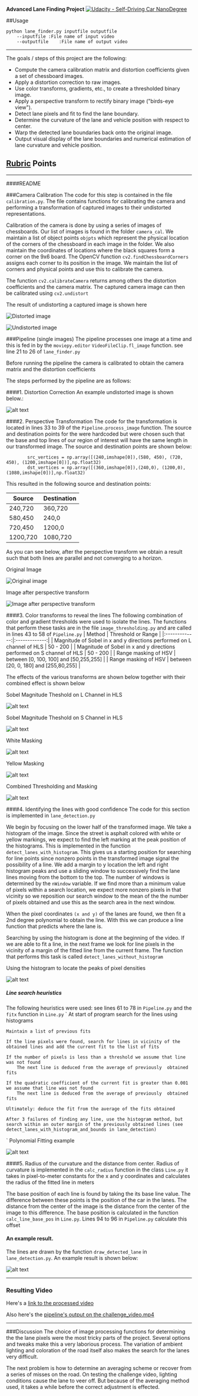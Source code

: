 
**Advanced Lane Finding Project**
[![Udacity - Self-Driving Car NanoDegree](https://s3.amazonaws.com/udacity-sdc/github/shield-carnd.svg)](http://www.udacity.com/drive)

##Usage
```
python lane_finder.py inputfile outputfile
	--inputfile	:File name of input video
	--outputfile	:File name of output video 
```
---


The goals / steps of this project are the following:

* Compute the camera calibration matrix and distortion coefficients given a set of chessboard images.
* Apply a distortion correction to raw images.
* Use color transforms, gradients, etc., to create a thresholded binary image.
* Apply a perspective transform to rectify binary image ("birds-eye view").
* Detect lane pixels and fit to find the lane boundary.
* Determine the curvature of the lane and vehicle position with respect to center.
* Warp the detected lane boundaries back onto the original image.
* Output visual display of the lane boundaries and numerical estimation of lane curvature and vehicle position.

[//]: # (Image References)

[image1]: ./rubric_images/original_cam_input.png "Original Camera Capture"
[image2]: ./rubric_images/undistorted.png "Undistorted Image"
[image3]: ./rubric_images/warped.png "Warped Image"
[image4]: ./rubric_images/sobel_on_l.png "Sobel on HLS(L)"
[image5]: ./rubric_images/sobel_on_s.png "Sobel on HLS(L)"
[image6]: ./rubric_images/white_mask.png "White Mask"
[image7]: ./rubric_images/yellow_mask.png "Yellow Mask"
[image8]: ./rubric_images/combined.png "Combined Thresholding"
[image9]: ./rubric_images/final.png "Final Output"
[image10]: ./rubric_images/hist.png "Histogram"
[image11]: ./rubric_images/fitted.png "Polynomial Fitted Lines"

## [Rubric](https://review.udacity.com/#!/rubrics/571/view) Points
---

####README

###Camera Calibration
The code for this step is contained in the file `calibration.py`. The file contains functions for calibrating the camera and performing a transformation of captured images to their undistorted representations.

Calibration of the camera is done by using a series of images of chessboards. Our list of images is found in the folder `camera_cal`. We maintain a list of object points `objpts` which represent the physical location of the corners of the chessboard in each image in the folder. We also maintain the coordinates of locations where the black squares form a corner on the 9x6 board. The OpenCV function `cv2.findChessboardCorners` assigns each corner to its position in the image. We maintain the list of corners and physical points and use this to calibrate the camera.

The function `cv2.calibrateCamera` returns among others the distortion coefficients and the camera matrix. The captured camera image can then be calibrated using `cv2.undistort`

The result of undistorting a captured image is shown here

![Distorted image][image1]

![Undistorted image][image2]

###Pipeline (single images)
The pipeline processes one image at a time and this is fed in by the `moviepy.editor` `VideoFileClip.fl_image` function. see line 21 to 26 of `lane_finder.py`

Before running the pipeline the camera is calibrated to obtain the camera matrix and the distortion coefficients

The steps performed by the pipeline are as follows:

####1. Distortion Correction
An example undistorted image is shown below.:

![alt text][image2]

####2. Perspective Transformation
The code for the transformation is located in lines 33 to 39 of the `Pipeline.process_image` function. The source and destination points for the were hardcoded but were chosen such that the base and top lines of our region of interest will have the same length in our transformed image. The source and destination points are shown below:

```
		src_vertices = np.array([(240,imshape[0]),(580, 450), (720, 450), (1200,imshape[0])],np.float32)
		dst_vertices = np.array([(360,imshape[0]),(240,0), (1200,0), (1080,imshape[0])],np.float32)

```
This resulted in the following source and destination points: 

| Source   | Destination |
|----------|-------------|
| 240,720  | 360,720     |
| 580,450  | 240,0       |
| 720,450  | 1200,0      |
| 1200,720 | 1080,720    |

As you can see below, after the perspective transform we obtain a result such that both lines are parallel and not converging to a horizon.

Original Image

![Original image][image2]

Image after perspective transform

![Image after perspective transform][image3]

####3. Color transforms to reveal the lines
The following combination of color and gradient thresholds were used to isolate the lines. The functions that perform these tasks are in the file `image_thresholding.py`  and are called in lines 43 to 58 of `Pipeline.py`
| Method        | Threshold or Range   | 
|:-------------:|:-------------:| 
| Magnitude of Sobel in x and y directions performed on L channel of HLS      | 50 - 200     | 
| Magnitude of Sobel in x and y directions performed on S channel of HLS       | 50 - 200       |
| Range masking of HSV     | between  [0, 100, 100] and  [50,255,255]    |
| Range masking of HSV    | between [20, 0, 180] and [255,80,255]     |

The effects of the various transforms are shown below together with their combined effect is shown below

Sobel Magnitude Theshold on L Channel in HLS

![alt text][image4]

Sobel Magnitude Theshold on S Channel in HLS

![alt text][image5]

White Masking

![alt text][image6]

Yellow Masking

![alt text][image7]

Combined Thresholding and Masking

![alt text][image8]

####4. Identifying the lines with good confidence
The code for this section is implemented in `lane_detection.py`

We begin by focusing on the lower half of the transformed image. We take a histogram of the image. Since the street is asphalt colored with white or yellow markings, we expect to find the left marking at the peak position of the histograms. This is implemented in the function `detect_lanes_with_histogram`. This gives us a starting position for searching for line points since nonzero points in the transformed image signal the possibility of a line. We add a margin to y location the left and right histogram peaks and use a sliding window to successively find the lane lines moving from the bottom to the top. The number of windows is determined by the `nWindow` variable. If we find more than a minimum value of pixels within a search location, we expect more nonzero pixels in that vicinity so we reposition our search window to the mean of the the number of pixels obtained and use this as the search area in the next window.

When the pixel coordinates `(x and y)` of the lanes are found, we then fit a 2nd degree polynomial to obtain the line. With this we can produce a line function that predicts where the lane is. 

Searching by using the histogram is done at the beginning of the video. If we are able to fit a line, in the next frame we look for line pixels in the vicinity of a margin of the fitted line from the current frame. The function that performs this task is called `detect_lanes_without_histogram`

Using the histogram to locate the peaks of pixel densities

![alt text][image10]

##### Line search heuristics
The following heuristics were used: see lines 61 to 78 in `Pipeline.py` and the `fitx` function in `Line.py`
`
	At start of program search for the lines using histograms

	Maintain a list of previous fits

	If the line pixels were found, search for lines in vicinity of the obtained lines and add the current fit to the list of fits

	If the number of pixels is less than a threshold we assume that line was not found
		The next line is deduced from the average of previously  obtained fits

	If the quadratic coefficient of the current fit is greater than 0.001 we assume that line was not found
		The next line is deduced from the average of previously  obtained fits

	Ultimately: deduce the fit from the average of the fits obtained

	After 3 failures of finding any line, use the histogram method, but search within an outer margin of the previously obtained lines (see detect_lanes_with_histogram_and_bounds in lane_detection)
`
Polynomial Fitting example

![alt text][image11]

####5. Radius of the curvature and the distance from center.
Radius of curvature is implemented in the `calc_radius` function in the class `Line.py` it takes in pixel-to-meter constants for the x and y coordinates and calculates the radius of the fitted line in meters

The base position of each line is found by taking the its base line value. The difference between these points is the position of the car in the lanes. The distance from the center of the image is the distance from the center of the image to this difference. The base position is calculated in the function `calc_line_base_pos` in `Line.py`. Lines 94 to 96 in `Pipeline.py` calculate this offset

#### An example result.
The lines are drawn by the function `draw_detected_lane` in `lane_detection.py`. An example result is shown below:

![alt text][image9]

---

### Resulting Video

Here's a [link to the processed video](https://www.youtube.com/watch?v=-BephdgM3g4&feature=youtu.be)

Also here's the [pipeline's output on the challenge_video.mp4](https://www.youtube.com/watch?v=dX2aiVbUfe8)

---

###Discussion
The choice of image processing functions for determining the the lane pixels were the most tricky parts of the project. Several options and tweaks make this a very laborious process. The variation of ambient lighting and coloration of the road itself also makes the search for the lanes very difficult.

The next problem is how to determine an averaging scheme or recover from a series of misses on the road. On testing the challenge video, lighting conditions cause the lane to veer off. But because of the averaging method used, it takes a while before the correct adjustment is effected. 


